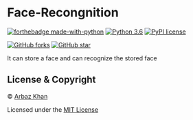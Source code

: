# Face-Recongnition

[![forthebadge made-with-python](http://ForTheBadge.com/images/badges/made-with-python.svg)](https://www.python.org/)                  [![Python 3.6](https://img.shields.io/badge/python-3.6-blue.svg)](https://www.python.org/downloads/release/python-360/)          [![PyPI license](https://img.shields.io/pypi/l/ansicolortags.svg)](https://pypi.python.org/pypi/ansicolortags/)

[![GitHub forks](https://img.shields.io/github/forks/arbazkhan4712/Face-Recognition?style=social)](https://GitHub.com/Naereen/StrapDown.js/network/)                 [![GitHub star](https://img.shields.io/github/stars/arbazkhan4712/Face-Recognition?style=social)](https://GitHub.com/Naereen/StrapDown.js/network/)


It can store a face and can recognize the stored face


## License & Copyright
© [Arbaz Khan](https://arbazkhan4712.github.io/Contact.html)

Licensed under the [MIT License](License)

